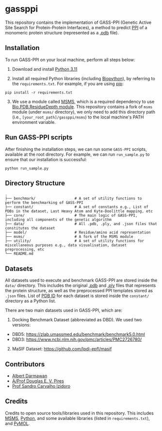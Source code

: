 # gassppi

This repository contains the implementation of GASS-PPI (Genetic Active Site Search for Protein-Protein Interfaces), a method to predict [PPI](https://www.ncbi.nlm.nih.gov/pmc/articles/PMC2566606/) of a monomeric protein structure (represented as a [.pdb](https://pdb101.rcsb.org/learn/guide-to-understanding-pdb-data/introduction) file).

## Installation

To run GASS-PPI on your local machine, perform all steps below:

1. Download and install [Python 3.11](https://www.python.org/downloads/release/python-3110/)

2. Install all required Python libraries (including [Biopython](https://biopython.org/)), by referring to the `requirements.txt`.
For example, if you are using [pip](https://pip.pypa.io/en/stable/):

```shell
pip install -r requirements.txt

```

3. We use a module called [MSMS](https://ssbio.readthedocs.io/en/latest/instructions/msms.html), which is a required dependency to use [Bio.PDB.ResidueDepth module](https://biopython.org/docs/1.79/api/Bio.PDB.ResidueDepth.html). This repository contains a fork of `msms` module (under `msms/` directory), we only need to add this directory path (i.e., `[your_root_path]/gassppi/msms`) to the local machine's PATH environment variable.

## Run GASS-PPI scripts

After finishing the installation steps, we can run some `GASS-PPI` scripts, available at the root directory. For example, we can run `run_sample.py` to ensure that our installation is successful:

```shell
python run_sample.py

```

## Directory Structure

    .
    ├── benchmark/                  # A set of utility functions to perform the benchmarking of GASS-PPI
    ├── constant/                   # A set of constants e.g., List of PDBs in the dataset, Last Heavy Atom and Kyte-Doolittle mapping, etc
    ├── core/                       # The main logic of GASS-PPI, including all components of the genetic algorithm
    ├── data/                       # All .pdb, .ply, and .json files that constitutes the dataset
    ├── model/                      # Residue/amino acid representation
    ├── msms/                       # A fork of the MSMS module
    ├── utility/                    # A set of utility functions for miscellaneous purposes e.g., data visualisation, dataset preprocessing, etc
    └── README.md

## Datasets

All datasets used to execute and benchmark GASS-PPI are stored inside the `data/` directory. This includes the original [.pdb](https://pdb101.rcsb.org/learn/guide-to-understanding-pdb-data/introduction) and [.ply](http://paulbourke.net/dataformats/ply/) files that represents the protein structure, as well as the preprocessed PPI templates stored as `.json` files. List of [PDB ID](https://www.rcsb.org/docs/general-help/identifiers-in-pdb) for each dataset is stored inside the `constant/` directory as a Python list.

There are two main datasets used in GASS-PPI, which are:
1. Docking Benchmark Dataset (abbreviated as DBD). We used two versions:
- DBD5: https://zlab.umassmed.edu/benchmark/benchmark5.0.html
- DBD3: https://www.ncbi.nlm.nih.gov/pmc/articles/PMC2726780/

2. MaSIF Dataset: https://github.com/lpdi-epfl/masif

## Contributors

- [Albert Darmawan](https://github.com/darmawanalbert)
- [A/Prof Douglas E. V. Pires](https://orcid.org/0000-0002-3004-2119)
- [Prof Sandro Carvalho Izidoro](https://orcid.org/0000-0001-5555-3321)

## Credits

Credits to open source tools/libraries used in this repository. This includes [MSMS](https://ssbio.readthedocs.io/en/latest/instructions/msms.html), [Python](https://www.python.org/downloads/release/python-3110/), and some available libraries (listed in `requirements.txt`), and [PyMOL](https://pymol.org/2/).
